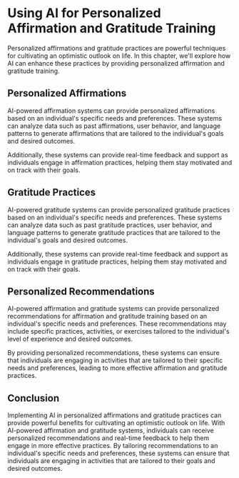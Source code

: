 Using AI for Personalized Affirmation and Gratitude Training
=============================================================================================================================================

Personalized affirmations and gratitude practices are powerful techniques for cultivating an optimistic outlook on life. In this chapter, we'll explore how AI can enhance these practices by providing personalized affirmation and gratitude training.

Personalized Affirmations
-------------------------

AI-powered affirmation systems can provide personalized affirmations based on an individual's specific needs and preferences. These systems can analyze data such as past affirmations, user behavior, and language patterns to generate affirmations that are tailored to the individual's goals and desired outcomes.

Additionally, these systems can provide real-time feedback and support as individuals engage in affirmation practices, helping them stay motivated and on track with their goals.

Gratitude Practices
-------------------

AI-powered gratitude systems can provide personalized gratitude practices based on an individual's specific needs and preferences. These systems can analyze data such as past gratitude practices, user behavior, and language patterns to generate gratitude practices that are tailored to the individual's goals and desired outcomes.

Additionally, these systems can provide real-time feedback and support as individuals engage in gratitude practices, helping them stay motivated and on track with their goals.

Personalized Recommendations
----------------------------

AI-powered affirmation and gratitude systems can provide personalized recommendations for affirmation and gratitude training based on an individual's specific needs and preferences. These recommendations may include specific practices, activities, or exercises tailored to the individual's level of experience and desired outcomes.

By providing personalized recommendations, these systems can ensure that individuals are engaging in activities that are tailored to their specific needs and preferences, leading to more effective affirmation and gratitude practices.

Conclusion
----------

Implementing AI in personalized affirmations and gratitude practices can provide powerful benefits for cultivating an optimistic outlook on life. With AI-powered affirmation and gratitude systems, individuals can receive personalized recommendations and real-time feedback to help them engage in more effective practices. By tailoring recommendations to an individual's specific needs and preferences, these systems can ensure that individuals are engaging in activities that are tailored to their goals and desired outcomes.
